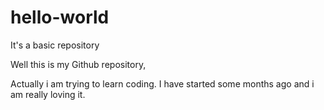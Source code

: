 # hello-world
It's a basic repository

Well this is my Github repository,

Actually i am trying to learn coding. I have started some months ago and i am really loving it.

